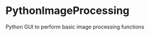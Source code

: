 PythonImageProcessing
=====================

Python GUI to perform basic image processing functions
